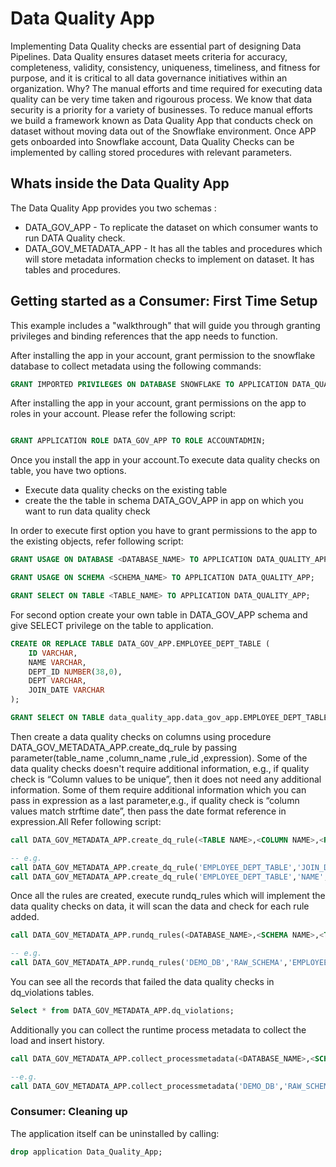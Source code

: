 # Data Quality App
Implementing Data Quality checks are essential part of designing Data Pipelines. Data Quality ensures dataset meets criteria for accuracy, completeness, validity, consistency, uniqueness, timeliness, and fitness for purpose, and it is critical to all data governance initiatives within an organization. Why? The manual efforts and time required for executing data quality can be very time taken and rigourous process. We know that data security is a priority for a variety of businesses. To reduce manual efforts we build a framework known as Data Quality App that conducts check on dataset without moving data out of the Snowflake environment. Once APP gets onboarded into Snowflake account, Data Quality Checks can be implemented by calling stored procedures with relevant parameters.

## Whats inside the Data Quality App
The Data Quality App provides you two schemas :
- DATA_GOV_APP - To replicate the dataset on which consumer wants to run DATA Quality check.
- DATA_GOV_METADATA_APP - It has all the tables and procedures which will store metadata information checks to implement on dataset. It has tables and procedures.

## Getting started as a Consumer: First Time Setup
This example includes a "walkthrough" that will guide you through granting privileges and binding references that the app needs to function. 

After installing the app in your account, grant permission to the snowflake database to collect metadata using the following commands:
```sql
GRANT IMPORTED PRIVILEGES ON DATABASE SNOWFLAKE TO APPLICATION DATA_QUALITY_APP;
```
After installing the app in your account, grant permissions on the app to roles in your account. Please refer the following script:
```sql

GRANT APPLICATION ROLE DATA_GOV_APP TO ROLE ACCOUNTADMIN;
```

Once you install the app in your account.To execute data quality checks on table, you have two options. 

- Execute data quality checks on the existing table
- create the the table in schema DATA_GOV_APP in app on which you want to run data quality check 

In order to execute first option you have to grant permissions to the app to the existing objects, refer following script:

```sql
GRANT USAGE ON DATABASE <DATABASE_NAME> TO APPLICATION DATA_QUALITY_APP;

GRANT USAGE ON SCHEMA <SCHEMA_NAME> TO APPLICATION DATA_QUALITY_APP;

GRANT SELECT ON TABLE <TABLE_NAME> TO APPLICATION DATA_QUALITY_APP;
```

For second option create your own table in DATA_GOV_APP schema and give SELECT privilege on the table to application.

```sql
CREATE OR REPLACE TABLE DATA_GOV_APP.EMPLOYEE_DEPT_TABLE (
	ID VARCHAR,
	NAME VARCHAR,
	DEPT_ID NUMBER(38,0),
	DEPT VARCHAR,
	JOIN_DATE VARCHAR
);

GRANT SELECT ON TABLE data_quality_app.data_gov_app.EMPLOYEE_DEPT_TABLE TO APPLICATION DATA_QUALITY_APP;
```

Then create a data quality checks on columns using procedure DATA_GOV_METADATA_APP.create_dq_rule by passing parameter(table_name ,column_name ,rule_id ,expression). Some of the data quality checks doesn't require additional information, e.g., if quality check is “Column values to be unique”, then it does not need any additional information. Some of them require additional information which you can pass in expression as a last parameter,e.g., if quality check is “column values match strftime date”, then pass the date format reference in expression.All Refer following script:

```sql
call DATA_GOV_METADATA_APP.create_dq_rule(<TABLE NAME>,<COLUMN NAME>,<RULE ID>,<EXPRESSION>);

-- e.g.
call DATA_GOV_METADATA_APP.create_dq_rule('EMPLOYEE_DEPT_TABLE','JOIN_DATE','column_values_match_strftime_date','%d-%m-%Y');
call DATA_GOV_METADATA_APP.create_dq_rule('EMPLOYEE_DEPT_TABLE','NAME','column_values_to_be_unique','NA');

```
Once all the rules are created, execute rundq_rules which will implement the data quality checks on data, it will scan the data and check for each rule added.

```sql
call DATA_GOV_METADATA_APP.rundq_rules(<DATABASE_NAME>,<SCHEMA NAME>,<TABLE NAME>);

-- e.g.
call DATA_GOV_METADATA_APP.rundq_rules('DEMO_DB','RAW_SCHEMA','EMPLOYEE_DEPT_TABLE');

```
You can see all the records that failed the data quality checks in dq_violations tables.

```sql
Select * from DATA_GOV_METADATA_APP.dq_violations;

```
Additionally you can collect the runtime process metadata to collect the load and insert history.

```sql
call DATA_GOV_METADATA_APP.collect_processmetadata(<DATABASE_NAME>,<SCHEMA NAME>,<TABLE NAME>);

--e.g.
call DATA_GOV_METADATA_APP.collect_processmetadata('DEMO_DB','RAW_SCHEMA','EMPLOYEE_DEPT_TABLE');

```

### Consumer: Cleaning up

The application itself can be uninstalled by calling:

```sql
drop application Data_Quality_App;
```

